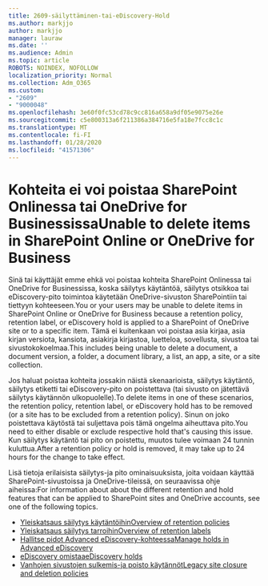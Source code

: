 ```yaml
---
title: 2609-säilyttäminen-tai-eDiscovery-Hold
ms.author: markjjo
author: markjjo
manager: lauraw
ms.date: ''
ms.audience: Admin
ms.topic: article
ROBOTS: NOINDEX, NOFOLLOW
localization_priority: Normal
ms.collection: Adm_O365
ms.custom:
- "2609"
- "9000048"
ms.openlocfilehash: 3e60f0fc53cd78c9cc816a658a9df05e9075e26e
ms.sourcegitcommit: c5e800313a6f211386a384716e5fa18e7fcc8c1c
ms.translationtype: MT
ms.contentlocale: fi-FI
ms.lasthandoff: 01/28/2020
ms.locfileid: "41571306"
---
```

# <a name="unable-to-delete-items-in-sharepoint-online-or-onedrive-for-business"></a><span data-ttu-id="76c16-102">Kohteita ei voi poistaa SharePoint Onlinessa tai OneDrive for Businessissa</span><span class="sxs-lookup"><span data-stu-id="76c16-102">Unable to delete items in SharePoint Online or OneDrive for Business</span></span>

<span data-ttu-id="76c16-103">Sinä tai käyttäjät emme ehkä voi poistaa kohteita SharePoint Onlinessa tai OneDrive for Businessissa, koska säilytys käytäntöä, säilytys otsikkoa tai eDiscovery-pito toimintoa käytetään OneDrive-sivuston SharePointiin tai tiettyyn kohteeseen.</span><span class="sxs-lookup"><span data-stu-id="76c16-103">You or your users may be unable to delete items in SharePoint Online or OneDrive for Business because a retention policy, retention label, or eDiscovery hold is applied to a SharePoint of OneDrive site or to a specific item.</span></span> <span data-ttu-id="76c16-104">Tämä ei kuitenkaan voi poistaa asia kirjaa, asia kirjan versiota, kansiota, asiakirja kirjastoa, luetteloa, sovellusta, sivustoa tai sivustokokoelmaa.</span><span class="sxs-lookup"><span data-stu-id="76c16-104">This includes being unable to delete a document, a document version, a folder, a document library, a list, an app, a site, or a site collection.</span></span> 

<span data-ttu-id="76c16-105">Jos haluat poistaa kohteita jossakin näistä skenaarioista, säilytys käytäntö, säilytys etiketti tai eDiscovery-pito on poistettava (tai sivusto on jätettävä säilytys käytännön ulkopuolelle).</span><span class="sxs-lookup"><span data-stu-id="76c16-105">To delete items in one of these scenarios, the retention policy, retention label, or eDiscovery hold has to be removed (or a site has to be excluded from a retention policy).</span></span> <span data-ttu-id="76c16-106">Sinun on joko poistettava käytöstä tai suljettava pois tämä ongelma aiheuttava pito.</span><span class="sxs-lookup"><span data-stu-id="76c16-106">You need to either disable or exclude respective hold that's causing this issue.</span></span> <span data-ttu-id="76c16-107">Kun säilytys käytäntö tai pito on poistettu, muutos tulee voimaan 24 tunnin kuluttua.</span><span class="sxs-lookup"><span data-stu-id="76c16-107">After a retention policy or hold is removed, it may take up to 24 hours for the change to take effect.</span></span> 

<span data-ttu-id="76c16-108">Lisä tietoja erilaisista säilytys-ja pito ominaisuuksista, joita voidaan käyttää SharePoint-sivustoissa ja OneDrive-tileissä, on seuraavissa ohje aiheissa:</span><span class="sxs-lookup"><span data-stu-id="76c16-108">For information about about the different retention and hold features that can be applied to SharePoint sites and OneDrive accounts, see one of the following topics.</span></span>

- [<span data-ttu-id="76c16-109">Yleiskatsaus säilytys käytäntöihin</span><span class="sxs-lookup"><span data-stu-id="76c16-109">Overview of retention policies</span></span>](https://docs.microsoft.com/microsoft-365/compliance/retention-policies)
- [<span data-ttu-id="76c16-110">Yleiskatsaus säilytys tarroihin</span><span class="sxs-lookup"><span data-stu-id="76c16-110">Overview of retention labels</span></span>](https://docs.microsoft.com/microsoft-365/compliance/labels)
- [<span data-ttu-id="76c16-111">Hallitse pidot Advanced eDiscovery-kohteessa</span><span class="sxs-lookup"><span data-stu-id="76c16-111">Manage holds in Advanced eDiscovery</span></span>](https://docs.microsoft.com/microsoft-365/compliance/managing-holds)
- [<span data-ttu-id="76c16-112">eDiscovery omistaa</span><span class="sxs-lookup"><span data-stu-id="76c16-112">eDiscovery holds</span></span>](https://docs.microsoft.com/microsoft-365/compliance/ediscovery-cases#step-4-place-content-locations-on-hold)
- [<span data-ttu-id="76c16-113">Vanhojen sivustojen sulkemis-ja poisto käytännöt</span><span class="sxs-lookup"><span data-stu-id="76c16-113">Legacy site closure and deletion policies</span></span>](https://support.office.com/article/Use-policies-for-site-closure-and-deletion-A8280D82-27FD-48C5-9ADF-8A5431208BA5)